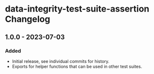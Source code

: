 # data-integrity-test-suite-assertion Changelog

## 1.0.0 - 2023-07-03

### Added
- Initial release, see individual commits for history.
- Exports for helper functions that can be used in other test suites.
